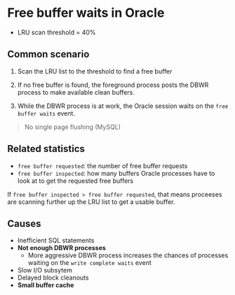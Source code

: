 # Free buffer waits in Oracle

- LRU scan threshold = 40%

## Common scenario

1. Scan the LRU list to the threshold to find a free buffer

2. If no free buffer is found, the foreground process posts the DBWR process to make available clean buffers.

3. While the DBWR process is at work, the Oracle session waits on the `free buffer waits` event.

> No single page flushing (MySQL)

## Related statistics

- `free buffer requested`: the number of free buffer requests
- `free buffer inspected`: how many buffers Oracle processes have to look at to get the requested free buffers

If `free buffer inspected > free buffer requested`, that means proceeses are scanning further up the LRU list to get a usable buffer.

## Causes

- Inefficient SQL statements
- **Not enough DBWR processes**
  - More aggressive DBWR process increases the chances of processes waiting on the `write complete waits` event
- Slow I/O subsytem
- Delayed block cleanouts
- **Small buffer cache**